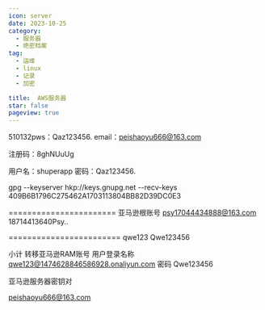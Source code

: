 ```yaml
---
icon: server
date: 2023-10-25
category:
  - 服务器
  - 绝密档案
tag:
  - 运维
  - linux
  - 记录
  - 加密

title:  AWS服务器
star: false
pageview: true
---
```




510132pws：Qaz123456.
email：peishaoyu666@163.com

注册码：8ghNUuUg



用户名：shuperapp
密码：Qaz123456.


gpg --keyserver hkp://keys.gnupg.net --recv-keys 409B6B1796C275462A1703113804BB82D39DC0E3

=======================
亚马逊根账号
psy17044434888@163.com
18714413640Psy..

========================
qwe123
Qwe123456

小计 转移亚马逊RAM账号
用户登录名称 qwe123@1474628846586928.onaliyun.com
密码 Qwe123456


亚马逊服务器密钥对




peishaoyu666@163.com
